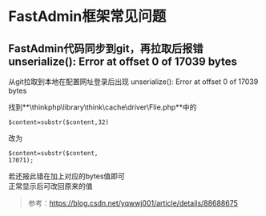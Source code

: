 # FastAdmin框架常见问题

## FastAdmin代码同步到git，再拉取后报错unserialize\(\): Error at offset 0 of 17039 bytes

从git拉取到本地在配置网址登录后出现 unserialize\(\): Error at offset 0 of 17039 bytes

找到**\thinkphp\library\think\cache\driver\Flie.php**中的
```
$content=substr($content,32)
```
改为
```
$content=substr($content,
17071);
```
若还报此错在加上对应的bytes值即可  
正常显示后可改回原来的值
>参考：https://blog.csdn.net/yqwwj001/article/details/88688675



